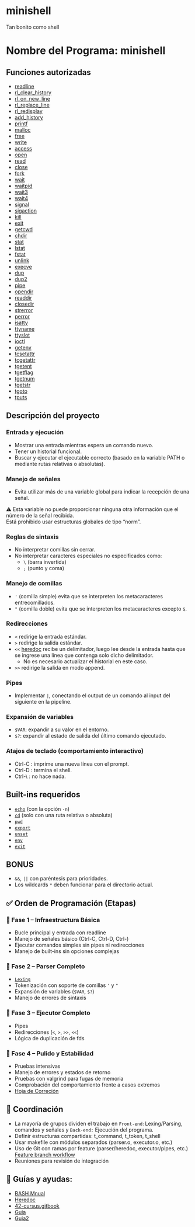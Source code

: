 # minishell
Tan bonito como shell

# Nombre del Programa: minishell

## Funciones autorizadas

- [readline](https://tiswww.case.edu/php/chet/readline/readline.html)
- [rl_clear_history](https://tiswww.case.edu/php/chet/readline/readline.html#IDX179)
- [rl_on_new_line](https://tiswww.case.edu/php/chet/readline/readline.html#IDX193)
- [rl_replace_line](https://tiswww.case.edu/php/chet/readline/readline.html#IDX194)
- [rl_redisplay](https://tiswww.case.edu/php/chet/readline/readline.html#IDX196)
- [add_history](https://tiswww.case.edu/php/chet/readline/readline.html#IDX175)
- [printf](https://man7.org/linux/man-pages/man3/printf.3.html)
- [malloc](https://man7.org/linux/man-pages/man3/malloc.3.html)
- [free](https://man7.org/linux/man-pages/man3/free.3.html)
- [write](https://man7.org/linux/man-pages/man2/write.2.html)
- [access](https://man7.org/linux/man-pages/man2/access.2.html)
- [open](https://man7.org/linux/man-pages/man2/open.2.html)
- [read](https://man7.org/linux/man-pages/man2/read.2.html)
- [close](https://man7.org/linux/man-pages/man2/close.2.html)
- [fork](https://man7.org/linux/man-pages/man2/fork.2.html)
- [wait](https://man7.org/linux/man-pages/man2/wait.2.html)
- [waitpid](https://man7.org/linux/man-pages/man2/waitpid.2.html)
- [wait3](https://man7.org/linux/man-pages/man2/wait3.2.html)
- [wait4](https://man7.org/linux/man-pages/man2/wait4.2.html)
- [signal](https://man7.org/linux/man-pages/man2/signal.2.html)
- [sigaction](https://man7.org/linux/man-pages/man2/sigaction.2.html)
- [kill](https://man7.org/linux/man-pages/man2/kill.2.html)
- [exit](https://man7.org/linux/man-pages/man3/exit.3.html)
- [getcwd](https://man7.org/linux/man-pages/man3/getcwd.3.html)
- [chdir](https://man7.org/linux/man-pages/man2/chdir.2.html)
- [stat](https://man7.org/linux/man-pages/man2/stat.2.html)
- [lstat](https://man7.org/linux/man-pages/man2/lstat.2.html)
- [fstat](https://man7.org/linux/man-pages/man2/fstat.2.html)
- [unlink](https://man7.org/linux/man-pages/man2/unlink.2.html)
- [execve](https://man7.org/linux/man-pages/man2/execve.2.html)
- [dup](https://man7.org/linux/man-pages/man2/dup.2.html)
- [dup2](https://man7.org/linux/man-pages/man2/dup2.2.html)
- [pipe](https://man7.org/linux/man-pages/man2/pipe.2.html)
- [opendir](https://man7.org/linux/man-pages/man3/opendir.3.html)
- [readdir](https://man7.org/linux/man-pages/man3/readdir.3.html)
- [closedir](https://man7.org/linux/man-pages/man3/closedir.3.html)
- [strerror](https://man7.org/linux/man-pages/man3/strerror.3.html)
- [perror](https://man7.org/linux/man-pages/man3/perror.3.html)
- [isatty](https://man7.org/linux/man-pages/man3/isatty.3.html)
- [ttyname](https://man7.org/linux/man-pages/man3/ttyname.3.html)
- [ttyslot](https://man7.org/linux/man-pages/man3/ttyslot.3.html)
- [ioctl](https://man7.org/linux/man-pages/man2/ioctl.2.html)
- [getenv](https://man7.org/linux/man-pages/man3/getenv.3.html)
- [tcsetattr](https://man7.org/linux/man-pages/man3/tcsetattr.3.html)
- [tcgetattr](https://man7.org/linux/man-pages/man3/tcgetattr.3.html)
- [tgetent](https://linux.die.net/man/3/tgetent)
- [tgetflag](https://linux.die.net/man/3/tgetent)
- [tgetnum](https://linux.die.net/man/3/tgetent)
- [tgetstr](https://linux.die.net/man/3/tgetent)
- [tgoto](https://linux.die.net/man/3/tgetent)
- [tputs](https://linux.die.net/man/3/tgetent)

## Descripción del proyecto

### Entrada y ejecución

- Mostrar una entrada mientras espera un comando nuevo.
- Tener un historial funcional.
- Buscar y ejecutar el ejecutable correcto (basado en la variable PATH o mediante rutas relativas o absolutas).

### Manejo de señales

- Evita utilizar más de una variable global para indicar la recepción de una señal.

⚠️ Esta variable no puede proporcionar ninguna otra información que el número de la señal recibida.  
Está prohibido usar estructuras globales de tipo “norm”.

### Reglas de sintaxis

- No interpretar comillas sin cerrar.
- No interpretar caracteres especiales no especificados como:
  - `\` (barra invertida)
  - `;` (punto y coma)

### Manejo de comillas

- `'` (comilla simple) evita que se interpreten los metacaracteres entrecomillados.
- `"` (comilla doble) evita que se interpreten los metacaracteres excepto `$`.

### Redirecciones

- `<` redirige la entrada estándar.
- `>` redirige la salida estándar.
- `<<` [heredoc](https://linuxize.com/post/bash-heredoc) recibe un delimitador, luego lee desde la entrada hasta que se ingrese una línea que contenga solo dicho delimitador.
  - No es necesario actualizar el historial en este caso.
- `>>` redirige la salida en modo append.

### Pipes

- Implementar `|`, conectando el output de un comando al input del siguiente en la pipeline.

### Expansión de variables

- `$VAR`: expandir a su valor en el entorno.
- `$?`: expandir al estado de salida del último comando ejecutado.

### Atajos de teclado (comportamiento interactivo)

- Ctrl-C : imprime una nueva línea con el prompt.
- Ctrl-D : termina el shell.
- Ctrl-\ : no hace nada.

## Built-ins requeridos

- [`echo`](https://www.geeksforgeeks.org/bash-scripting-bash-echo-command) (con la opción `-n`)
- [`cd`](https://www.geeksforgeeks.org/cd-command-in-linux-with-examples) (solo con una ruta relativa o absoluta)
- [`pwd`](https://www.geeksforgeeks.org/pwd-command-in-linux-with-examples)
- [`export`](https://www.geeksforgeeks.org/export-command-in-linux-with-examples)
- [`unset`](https://man7.org/linux/man-pages/man1/unset.1p.html)
- [`env`](https://www.geeksforgeeks.org/env-command-in-linux-with-examples)
- [`exit`](https://linuxize.com/post/bash-exit)

## BONUS
- `&&`, `||` con paréntesis para prioridades.
- Los wildcards `*` deben funcionar para el directorio actual.


## ✅ Orden de Programación (Etapas)

### 🥇 Fase 1 – Infraestructura Básica

- Bucle principal y entrada con readline
- Manejo de señales básico (Ctrl-C, Ctrl-D, Ctrl-\)
- Ejecutar comandos simples sin pipes ni redirecciones
- Manejo de built-ins sin opciones complejas

### 🥈 Fase 2 – Parser Completo

- [`Lexing`](https://www.geeksforgeeks.org/c/c-lexical-analyser-lexer/)
- Tokenización con soporte de comillas `'` y `"`
- Expansión de variables (`$VAR`, `$?`)
- Manejo de errores de sintaxis

### 🥉 Fase 3 – Ejecutor Completo

- Pipes
- Redirecciones (`<`, `>`, `>>`, `<<`)
- Lógica de duplicación de fds

### 🏁 Fase 4 – Pulido y Estabilidad

- Pruebas intensivas
- Manejo de errores y estados de retorno
- Pruebas con valgrind para fugas de memoria
- Comprobación del comportamiento frente a casos extremos
- [Hoja de Correción](https://github.com/zafraedu/minishell/blob/main/assets/es.eval.pdf)

## 🧩 Coordinación

- La mayoría de grupos dividen el trabajo en `Front-end:`Lexing/Parsing, comandos y señales y `Back-end:` Ejecución del programa.
- Definir estructuras compartidas: t_command, t_token, t_shell
- Usar makefile con módulos separados (parser.o, executor.o, etc.)
- Uso de Git con ramas por feature (parser/heredoc, executor/pipes, etc.) [Feature branch workflow](https://www.atlassian.com/git/tutorials/comparing-workflows/feature-branch-workflow#:~:text=How%20it%20works,work%20on%20a%20new%20feature.)
- Reuniones para revisión de integración

##  📖 Guías y ayudas:
- [BASH Mnual](https://www.gnu.org/software/bash/manual/bash.html)
- [Heredoc](https://linuxize.com/post/bash-heredoc/)
- [42-cursus.gitbook](https://42-cursus.gitbook.io/guide/3-rank-03/minishell/functions)
- [Guia](https://m4nnb3ll.medium.com/minishell-building-a-mini-bash-a-42-project-b55a10598218)
- [Guia2](https://gitlab.com/madebypixel02/minishell)
